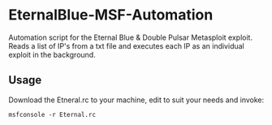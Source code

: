 # EternalBlue-MSF-Automation

Automation script for the Eternal Blue &amp; Double Pulsar Metasploit exploit.
Reads a list of IP's from a txt file and executes each IP as an individual exploit in the background.


## Usage

Download the Etneral.rc to your machine, edit to suit your needs and invoke:


```
msfconsole -r Eternal.rc
```
